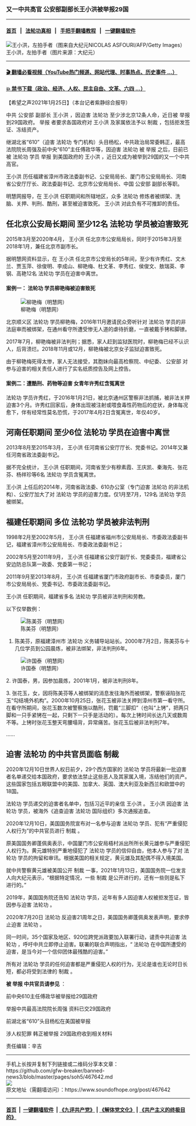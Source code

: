 ### 又一中共高官 公安部副部长王小洪被举报29国
------------------------

#### [首页](https://github.com/gfw-breaker/banned-news3/blob/master/README.md) &nbsp;&nbsp;|&nbsp;&nbsp; [法轮功真相](https://github.com/begood0513/basic/blob/master/README.md)  &nbsp;&nbsp;|&nbsp;&nbsp; [手把手翻墙教程](https://github.com/gfw-breaker/guides/wiki)  &nbsp;&nbsp;|&nbsp;&nbsp; [一键翻墙软件](https://github.com/gfw-breaker/nogfw/blob/master/README.md)  



<div><img alt="王小洪，左拍手者（图来自大纪元NICOLAS ASFOURI/AFP/Getty Images）" src="https://img.soundofhope.org/2021-01/1611609576309.jpg"/>
<br/><figcaption class="caption">
 王小洪，左拍手者（图片来源：大纪元）
</figcaption></div><hr/>

#### [ 🎬  翻墙必看视频（YouTube热门频道、网站代理、时事热点、历史事件 ...）](https://github.com/gfw-breaker/links/blob/master/banned.md)

#### [ 💥  禁书下载（政治、经济、人权、民主自由、文革、六四 ...）](https://github.com/gfw-breaker/books/blob/master/README.md)

<div><div class="Content__Wrapper sc-1bvya0-0 grZQxZ">
 <p class="meta-top">
  <span class="meta">
   【希望之声2021年1月25日】（本台记者紫静综合报导）
  </span>
 </p>
 <p class="MsoNoSpacing" style="text-align:justify">
  中共
  <ok href="/term/1318">
   公安部
  </ok>
  副部长
  <ok href="/term/21992">
   王小洪
  </ok>
  ，因迫害
  <ok href="/term/968">
   法轮功
  </ok>
  至少涉北京12条人命，近日被
  <ok href="/term/13924">
   举报
  </ok>
  到29国政府。
  <ok href="/term/13924">
   举报
  </ok>
  者要求各国政府对
  <ok href="/term/21992">
   王小洪
  </ok>
  及家属依法予以
  <ok href="/term/8213">
   制裁
  </ok>
  ，包括拒发签证、冻结资产。
 </p>
 <p>
  继湖北省“610”（迫害
  <ok href="/term/968">
   法轮功
  </ok>
  专门机构）头目杨松，中共政治局常委韩正，最高法院院长周强及前中央“610”主任傅政华等，因迫害
  <ok href="/term/968">
   法轮功
  </ok>
  被
  <ok href="/term/13924">
   举报
  </ok>
  之后，日前已被
  <ok href="/term/968">
   法轮功
  </ok>
  学员
  <ok href="/term/13924">
   举报
  </ok>
  到美国政府的
  <ok href="/term/21992">
   王小洪
  </ok>
  ，近日又成为被举到29国的又一个中共高官。
 </p>
 <p>
  <ok href="/term/21992">
   王小洪
  </ok>
  历任福建省漳州市政法委副书记、公安局局长、厦门市公安局局长、河南省公安厅厅长、政法委副书记、北京市公安局局长、中国
  <ok href="/term/1318">
   公安部
  </ok>
  副部长等职。
 </p>
 <p>
  明慧网报导，在
  <ok href="/term/21992">
   王小洪
  </ok>
  任职期间和所辖地区，众多
  <ok href="/term/968">
   法轮功
  </ok>
  修炼者被绑架、洗脑、关押、判刑、酷刑，甚至被迫害致死。
  <ok href="/term/21992">
   王小洪
  </ok>
  对此负有不可推卸的责任。
 </p>
 <h2>
  <strong>
   任北京公安局长期间 至少12名
   <ok href="/term/968">
    法轮功
   </ok>
   学员被迫害致死
  </strong>
 </h2>
 <p>
  2015年3月至2020年4月，
  <ok href="/term/21992">
   王小洪
  </ok>
  任北京市公安局局长，同时于2015年3月至2018年1月，兼任北京市副市长。
 </p>
 <p>
  据明慧网资料显示，在
  <ok href="/term/21992">
   王小洪
  </ok>
  任北京市公安局长的5年间，至少有许秀红、文木兰、贾玉萍、徐俊明、李成山、柳艳梅、杜文革、李秀红、侯俊文、敖瑞英、李钢、高艳12名
  <ok href="/term/968">
   法轮功
  </ok>
  学员在迫害中离世。
 </p>
 <h4>
  <strong>
   案例一：
   <ok href="/term/968">
    法轮功
   </ok>
   学员柳艳梅被迫害致死
  </strong>
 </h4>
 <figure class="OImage__StyledFigure-sc-1lfley0-0 hHSfVg">
  <img alt="柳艳梅（明慧网）" src="https://img.soundofhope.org/2021-01/1611609057931.png"/>
  <br/><figcaption>
   柳艳梅（明慧网）
  </figcaption>
 </figure>
 <p>
  北京顺义区
  <ok href="/term/968">
   法轮功
  </ok>
  学员柳艳梅，2016年11月邀请民众旁听针对
  <ok href="/term/968">
   法轮功
  </ok>
  学员的非法庭审而被绑架，在通州看守所遭受惨无人道的虐待折磨，一直被戴手铐和脚镣。
 </p>
 <p>
  2017年7月，柳艳梅被非法判刑；据悉，家人赶到监狱医院时，柳艳梅已经不认识人，后背溃烂。2018年11月或12月，柳艳梅被北京女子监狱迫害致死。
 </p>
 <p>
  由于柳艳梅死得太惨，家人无法接受，其胞妹向最高检察院、中纪委、
  <ok href="/term/1318">
   公安部
  </ok>
  对参与迫害的相关责任人进行了实名纸质控告及网上控告。
 </p>
 <h4>
  <strong>
   案例二：遭酷刑、药物等迫害 女青年许秀红含冤离世
  </strong>
 </h4>
 <p>
  <ok href="/term/968">
   法轮功
  </ok>
  学员许秀红，于2016年1月21日，被北京通州区警察非法抓捕，被非法关押迫害3个月。许秀红回家后，身体出现被注射或喂食毒性药物后的症状，身体每况愈下，伴有经常性莫名恐慌，于2017年4月2日含冤离世，年仅40岁。
 </p>
 <h2>
  <strong>
   河南任职期间 至少6位
   <ok href="/term/968">
    法轮功
   </ok>
   学员在迫害中离世
  </strong>
 </h2>
 <p>
  2013年8月至2015年3月，
  <ok href="/term/21992">
   王小洪
  </ok>
  任河南省公安厅厅长、党委书记。2014年又兼任河南省政法委副书记。
 </p>
 <p>
  据不完全统计，
  <ok href="/term/21992">
   王小洪
  </ok>
  任职期间，河南省至少有穆素霞、王庆凯、秦海先、张花芬、杨祥珍等6名
  <ok href="/term/968">
   法轮功
  </ok>
  学员含冤离世。
 </p>
 <p>
  <ok href="/term/21992">
   王小洪
  </ok>
  上任后的2014年，河南省政法委、610办公室（专门迫害
  <ok href="/term/968">
   法轮功
  </ok>
  的非法机构）、公安厅加大了对
  <ok href="/term/968">
   法轮功
  </ok>
  学员的迫害力度。仅1月至7月，129名
  <ok href="/term/968">
   法轮功
  </ok>
  学员被绑架。
 </p>
 <h2>
  <strong>
   福建任职期间 多位
   <ok href="/term/968">
    法轮功
   </ok>
   学员被非法判刑
  </strong>
 </h2>
 <p>
  1998年2月至2002年5月，
  <ok href="/term/21992">
   王小洪
  </ok>
  任福建省福州市公安局局长、市委政法委副书记，福建省漳州市公安局局长、市委政法委副书记；
 </p>
 <p>
  2002年5月至2011年9月，
  <ok href="/term/21992">
   王小洪
  </ok>
  任福建省公安厅副厅长、党委委员，福建省公安边防总队第一政委、党委第一书记；
 </p>
 <p>
  2011年9月至2013年8月，
  <ok href="/term/21992">
   王小洪
  </ok>
  任福建省厦门市政府副市长、市委委员，厦门市公安局局长、党委书记、市委政法委副书记。
 </p>
 <p>
  <ok href="/term/21992">
   王小洪
  </ok>
  任职期间，福建省多名
  <ok href="/term/968">
   法轮功
  </ok>
  学员被非法判刑和劳教。
 </p>
 <p>
  以下仅举数例：
 </p>
 <figure class="OImage__StyledFigure-sc-1lfley0-0 hHSfVg">
  <img alt="陈美芬（明慧网）" src="https://img.soundofhope.org/2021-01/1611609199132.png"/>
  <br/><figcaption>
   陈美芬（明慧网）
  </figcaption>
 </figure>
 <ol>
  <li>
   陈美芬，原福建漳州市
   <ok href="/term/968">
    法轮功
   </ok>
   义务辅导站站长。2000年7月2日，陈美芬与十几位学员到公园晨炼，被非法绑架，非法判刑6年。
  </li>
 </ol>
 <figure class="OImage__StyledFigure-sc-1lfley0-0 hHSfVg">
  <img alt="许国泰（明慧网）" src="https://img.soundofhope.org/2021-01/1611609289252.png"/>
  <br/><figcaption>
   许国泰（明慧网）
  </figcaption>
 </figure>
 <p>
  2. 许国泰，男，因参加晨炼，2001年1月，被非法判刑8年。
 </p>
 <p>
  3. 张花玉，女，因将陈美芬等人被绑架的消息发往海外而被绑架，警察诬陷张花玉“勾结境外机构”。2000年10月25日，张花玉被非法关押到漳州市第一看守所。在看守所期间，张花玉数次被警察施以酷刑，罚戴“三脚扣”（也叫“上铐”，把两只脚和一只手紧铐在一起，只剩下一只手是活动的）。每次上铐时间长达几天或数周不等。上铐时张花玉整天弯腰塌背，异常痛苦。张花玉后被非法判刑7年。
 </p>
 <p>
  ……
 </p>
 <h2>
  <strong>
   迫害
   <ok href="/term/968">
    法轮功
   </ok>
   的中共官员面临
   <ok href="/term/8213">
    制裁
   </ok>
  </strong>
 </h2>
 <p>
  2020年12月10日世界人权日前夕，29个西方国家的
  <ok href="/term/968">
   法轮功
  </ok>
  学员将最新一批迫害者名单递交给本国政府，要求依法禁止这些恶人及其家属入境，冻结他们的资产。这些国家包括五眼联盟中的美国、加拿大、英国、澳大利亚及新西兰和欧盟中的18国。
 </p>
 <div class="AD_Embed__Wrap-sc-1xslmin-0 igMuqX module desktop">
  <div>
  </div>
 </div>
 <p>
  <ok href="/term/968">
   法轮功
  </ok>
  学员递交的迫害者名单中，包括习近平的亲信
  <ok href="/term/21992">
   王小洪
  </ok>
  。
  <ok href="/term/21992">
   王小洪
  </ok>
  因迫害
  <ok href="/term/968">
   法轮功
  </ok>
  学员，被海外《追查迫害
  <ok href="/term/968">
   法轮功
  </ok>
  国际组织》多次通报追查。
 </p>
 <p>
  2020年12月10日，美国国务院宣布对一名参与迫害
  <ok href="/term/968">
   法轮功
  </ok>
  学员、犯有“严重侵犯人权行为”的中共官员进行
  <ok href="/term/8213">
   制裁
  </ok>
  。
 </p>
 <p>
  原美国国务卿蓬佩奥表示，中国厦门市公安局梧村派出所所长黄元雄参与严重侵犯人权行为。黄元雄特别严重地侵犯了
  <ok href="/term/968">
   法轮功
  </ok>
  学员的信仰自由，他本人参与了对
  <ok href="/term/968">
   法轮功
  </ok>
  学员的拘留和审讯。根据美国的相关规定，黄元雄及其配偶不得入境美国。
 </p>
 <p>
  就中共警察黄元雄被美国公开
  <ok href="/term/8213">
   制裁
  </ok>
  一事，2021年1月13日，美国国务院一位发言人向大纪元表示，“根据特定情况，一些
  <ok href="/term/8213">
   制裁
  </ok>
  是公开进行的，还有一些则是私下进行的。”
 </p>
 <p>
  2019年，美国国务院还告知
  <ok href="/term/968">
   法轮功
  </ok>
  学员，近年有多人因迫害人权被拒发签证，皆因参与迫害
  <ok href="/term/968">
   法轮功
  </ok>
  。
 </p>
 <p>
  2020年7月20日
  <ok href="/term/968">
   法轮功
  </ok>
  反迫害21周年之日，美国国务卿蓬佩奥发表声明，要求停止迫害
  <ok href="/term/968">
   法轮功
  </ok>
  。
 </p>
 <p>
  同一时间，35个国家及地区、920位跨党派政要加入联署行动，谴责中共迫害
  <ok href="/term/968">
   法轮功
  </ok>
  ，呼吁中共立即停止迫害。联署的联合声明指出，“
  <ok href="/term/968">
   法轮功
  </ok>
  在中国所遭受的迫害，是当今对一个信仰团体最残酷的迫害。”
 </p>
 <p>
  所有对
  <ok href="/term/968">
   法轮功
  </ok>
  学员的任何迫害都是严重侵犯人权的行为，无论是谁也无论时日长短，都必将受到法律的
  <ok href="/term/8213">
   制裁
  </ok>
  。
 </p>
 <p>
  <strong>
   被
   <ok href="/term/13924">
    举报
   </ok>
   中共官员请参见
  </strong>
  ：
 </p>
 <p>
  <ok href="https://www.soundofhope.org/post/461147">
   前中央610主任傅政华被举报给29国政府
  </ok>
 </p>
 <p>
  <ok href="https://www.soundofhope.org/post/462230">
   举报中共最高法院院长周强 资料已交29国政府
  </ok>
 </p>
 <p>
  <ok href="https://www.soundofhope.org/post/464549">
   前湖北省“610”头目杨松在美国被举报
  </ok>
 </p>
 <p>
  <ok href="https://www.soundofhope.org/post/463877">
   涉人权犯罪 韩正被举报 29国政府收到相关材料
  </ok>
 </p>
 <p class="meta-btm">
  责任编辑：辛吉
 </p>
</div>
</div>
<hr/>
手机上长按并复制下列链接或二维码分享本文章：<br/>
https://github.com/gfw-breaker/banned-news3/blob/master/pages/soh5/467642.md <br/>
<a href='https://github.com/gfw-breaker/banned-news3/blob/master/pages/soh5/467642.md'><img src='https://github.com/gfw-breaker/banned-news3/blob/master/pages/soh5/467642.md.png'/></a> <br/>
原文地址（需翻墙访问）：https://www.soundofhope.org/post/467642


------------------------
#### [首页](https://github.com/gfw-breaker/banned-news3/blob/master/README.md) &nbsp;|&nbsp; [一键翻墙软件](https://github.com/gfw-breaker/nogfw/blob/master/README.md) &nbsp;| [《九评共产党》](https://github.com/gfw-breaker/9ping.md/blob/master/README.md#九评之一评共产党是什么) | [《解体党文化》](https://github.com/gfw-breaker/jtdwh.md/blob/master/README.md) | [《共产主义的终极目的》](https://github.com/gfw-breaker/gczydzjmd.md/blob/master/README.md)


<img src='http://gfw-breaker.win/banned-news3/pages/soh5/467642.md' width='0px' height='0px'/>